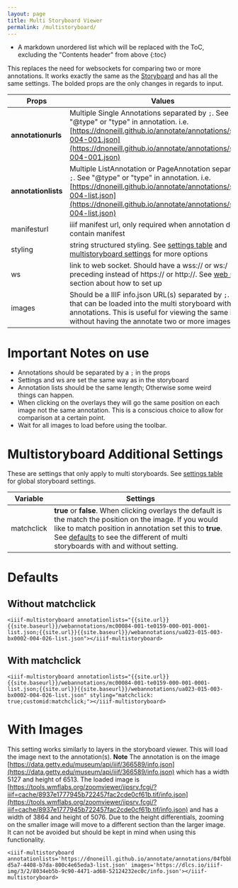 ```yaml
---
layout: page
title: Multi Storyboard Viewer
permalink: /multistoryboard/
---
```

<style>
code {
  word-wrap: break-word;
  white-space: normal;
}
</style>

* A markdown unordered list which will be replaced with the ToC, excluding the "Contents header" from above
{:toc}

This replaces the need for websockets for comparing two or more annotations. It works exactly the same as the [Storyboard]({{site.baseurl}}/storyboard) and has all the same settings. The bolded props are the only changes in regards to input.

| Props      | Values |
| ----------- | ----------- |
| **annotationurls** | Multiple Single Annotations separated by `;`. See "@type" or "type" in annotation. i.e. [https://dnoneill.github.io/annotate/annotations/segins-004-001.json](https://dnoneill.github.io/annotate/annotations/segins-004-001.json)|
| **annotationlists** | Multiple ListAnnotation or PageAnnotation separated by `;`. See "@type" or "type" in annotation. i.e. [https://dnoneill.github.io/annotate/annotations/segins-004-list.json](https://dnoneill.github.io/annotate/annotations/segins-004-list.json) |
| manifesturl | iiif manifest url, only required when annotation does not contain manifest |
| styling | string structured styling. See [settings table](/iiif-annotation/storyboard/#settings) and [multistoryboard settings](#multistoryboard-additional-settings) for more options |
| ws | link to web socket. Should have a wss:// or ws:/ preceding instead of https:// or http://. See [web sockets](#web-sockets) section about how to set up |
| images | Should be a IIIF info.json URL(s) separated by `;`. Images that can be loaded into the multi storyboard without annotations. This is useful for viewing the same image without having the annotate two or more images. |

# Important Notes on use
 * Annotations should be separated by a `;` in the props
 * Settings and ws are set the same way as in the storyboard
 * Annotation lists should be the same length; Otherwise some weird things can happen.
 * When clicking on the overlays they will go the same position on each image not the same annotation. This is a conscious choice to allow for comparison at a certain point.
 * Wait for all images to load before using the toolbar.

<script src="{{site.url}}{{site.baseurl}}/latest/iiif-annotation.js"></script>
<link rel="stylesheet" type="text/css" href="{{site.url}}{{site.baseurl}}/latest/iiif-annotation.css">

# Multistoryboard Additional Settings
These are settings that only apply to multi storyboards. See [settings table](/iiif-annotation/storyboard/#settings) for global storyboard settings.

| Variable      | Settings |
| ----------- | ----------- |
| matchclick | **true** or **false**. When clicking overlays the default is the match the position on the image. If you would like to match position in annotation set this to **true**. See [defaults](#defaults) to see the different of multi storyboards with and without setting. |

# Defaults

## Without matchclick
```
<iiif-multistoryboard annotationlists="{{site.url}}{{site.baseurl}}/webannotations/mc00084-001-te0159-000-001-0001-list.json;{{site.url}}{{site.baseurl}}/webannotations/ua023-015-003-bx0002-004-026-list.json"></iiif-multistoryboard>
```

<iiif-multistoryboard annotationlists="{{site.url}}{{site.baseurl}}/webannotations/mc00084-001-te0159-000-001-0001-list.json;{{site.url}}{{site.baseurl}}/webannotations/ua023-015-003-bx0002-004-026-list.json"></iiif-multistoryboard>

## With matchclick
```
<iiif-multistoryboard annotationlists="{{site.url}}{{site.baseurl}}/webannotations/mc00084-001-te0159-000-001-0001-list.json;{{site.url}}{{site.baseurl}}/webannotations/ua023-015-003-bx0002-004-026-list.json" styling="matchclick: true;customid:matchclick;"></iiif-multistoryboard>
```

<iiif-multistoryboard annotationlists="{{site.url}}{{site.baseurl}}/webannotations/mc00084-001-te0159-000-001-0001-list.json;{{site.url}}{{site.baseurl}}/webannotations/ua023-015-003-bx0002-004-026-list.json" styling="matchclick: true;customid:matchclick;"></iiif-multistoryboard>

# With Images
This setting works similarly to layers in the storyboard viewer. This will load the image next to the annotation(s). **Note** The annotation is on the image [https://data.getty.edu/museum/api/iiif/366589/info.json](https://data.getty.edu/museum/api/iiif/366589/info.json) which has a width 5127 and height of 6513. The loaded image is [https://tools.wmflabs.org/zoomviewer/iipsrv.fcgi/?iiif=cache/8937e1777945b722457fac2cde0cf61b.tif/info.json](https://tools.wmflabs.org/zoomviewer/iipsrv.fcgi/?iiif=cache/8937e1777945b722457fac2cde0cf61b.tif/info.json) and has a width of 3864 and height of 5076. Due to the height differentials, zooming on the smaller image will move to a different section than the larger image. It can not be avoided but should be kept in mind when using this functionality.

```
<iiif-multistoryboard annotationlists='https://dnoneill.github.io/annotate/annotations/04fbbb28-d5a7-4408-b7da-800c4e65eda3-list.json' images='https://dlcs.io/iiif-img/3/2/8034eb5b-9c90-4471-ad68-52124232ec0c/info.json'></iiif-multistoryboard>
```

<iiif-multistoryboard annotationlists='https://dnoneill.github.io/annotate/annotations/04fbbb28-d5a7-4408-b7da-800c4e65eda3-list.json' images='https://dlcs.io/iiif-img/3/2/8034eb5b-9c90-4471-ad68-52124232ec0c/info.json'></iiif-multistoryboard>
